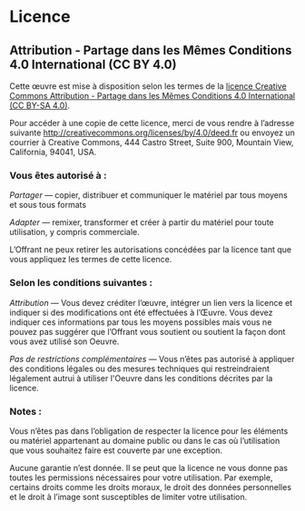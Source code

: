 # Licence

## Attribution - Partage dans les Mêmes Conditions 4.0 International (CC BY 4.0)

Cette œuvre est mise à disposition selon les termes de la [licence Creative Commons Attribution - Partage dans les Mêmes Conditions 4.0 International (CC BY-SA 4.0)](http://creativecommons.org/licenses/by/4.0/).

Pour accéder à une copie de cette licence, merci de vous rendre à l’adresse suivante http://creativecommons.org/licenses/by/4.0/deed.fr ou envoyez un courrier à Creative Commons, 444 Castro Street, Suite 900, Mountain View, California, 94041, USA.

### Vous êtes autorisé à :

*Partager* — copier, distribuer et communiquer le matériel par tous moyens et sous tous formats

*Adapter* — remixer, transformer et créer à partir du matériel
pour toute utilisation, y compris commerciale.

L’Offrant ne peux retirer les autorisations concédées par la licence tant que vous appliquez les termes de cette licence.

### Selon les conditions suivantes :

*Attribution* — Vous devez créditer l’œuvre, intégrer un lien vers la licence et indiquer si des modifications ont été effectuées à l’Œuvre. Vous devez indiquer ces informations par tous les moyens possibles mais vous ne pouvez pas suggérer que l’Offrant vous soutient ou soutient la façon dont vous avez utilisé son Oeuvre.

*Pas de restrictions complémentaires* — Vous n’êtes pas autorisé à appliquer des conditions légales ou des mesures techniques qui restreindraient légalement autrui à utiliser l'Oeuvre dans les conditions décrites par la licence.

### Notes :

Vous n’êtes pas dans l’obligation de respecter la licence pour les éléments ou matériel appartenant au domaine public ou dans le cas où l’utilisation que vous souhaitez faire est couverte par une exception.

Aucune garantie n’est donnée. Il se peut que la licence ne vous donne pas toutes les permissions nécessaires pour votre utilisation. Par exemple, certains droits comme les droits moraux, le droit des données personnelles et le droit à l’image sont susceptibles de limiter votre utilisation.
